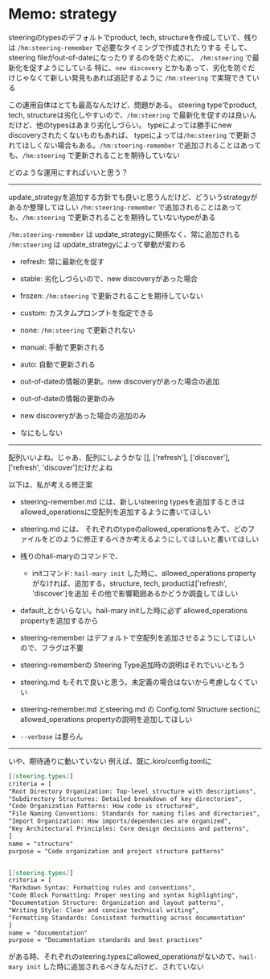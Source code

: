 # Memo: strategy

steeringのtypesのデフォルトでproduct, tech, structureを作成していて、残りは `/hm:steering-remember` で必要なタイミングで作成されたりする
そして、steering fileがout-of-dateになったりするのを防ぐために、 `/hm:steering` で最新化を促すようにしている
特に、`new discovery` とかもあって、劣化を防ぐだけじゃなくて新しい発見もあれば追記するように `/hm:steering` で実現できている

この運用自体はとても最高なんだけど、問題がある。
steering typeでproduct, tech, structureは劣化しやすいので、`/hm:steering` で最新化を促すのは良いんだけど、他のtypesはあまり劣化しづらい。
typeによっては勝手にnew discoveryされたくないものもあれば、
typeによっては`/hm:steering` で更新されてほしくない場合もある。`/hm:steering-remember` で追加されることはあっても、`/hm:steering` で更新されることを期待していない

どのような運用にすればいいと思う？

---

update_strategyを追加する方針でも良いと思うんだけど、どういうstrategyがあるか整理してほしい
`/hm:steering-remember` で追加されることはあっても、`/hm:steering` で更新されることを期待していないtypeがある

`/hm:steering-remember` は update_strategyに関係なく、常に追加される
`/hm:steering` は update_strategyによって挙動が変わる
  - refresh: 常に最新化を促す
  - stable: 劣化しづらいので、new discoveryがあった場合
  - frozen: `/hm:steering` で更新されることを期待していない
  - custom: カスタムプロンプトを指定できる
  - none: `/hm:steering` で更新されない
  - manual: 手動で更新される
  - auto: 自動で更新される

- out-of-dateの情報の更新。new discoveryがあった場合の追加
- out-of-dateの情報の更新のみ
- new discoveryがあった場合の追加のみ
- なにもしない

---

配列いいよね。じゃあ、配列にしようかな
[], ['refresh'], ['discover'], ['refresh', 'discover']だけだよね

以下は、私が考える修正案
- steering-remember.md には、新しいsteering typesを追加するときはallowed_operationsに空配列を追加するように書いてほしい
- steering.md には、 それぞれのtypeのallowed_operationsをみて、どのファイルをどのように修正するべきか考えるようにしてほしいと書いてほしい
- 残りのhail-maryのコマンドで、
  - initコマンド: `hail-mary init` した時に、allowed_operations propertyがなければ、追加する。structure, tech, productは['refresh', 'discover']を追加
その他で影響範囲あるかどうか調査してほしい

- default_とかいらない。hail-mary initした時に必ず allowed_operations propertyを追加するから
- steering-remember はデフォルトで空配列を追加させるようにしてほしいので、フラグは不要
- steering-rememberの Steering Type追加時の説明はそれでいいともう
- steering.md もそれで良いと思う。未定義の場合はないから考慮しなくていい
- steering-remember.md とsteering.md の Config.toml Structure sectionに allowed_operations propertyの説明を追加してほしい
- `--verbose` は要らん

---

いや、期待通りに動いていない
例えば、既に.kiro/config.tomlに

```markdown
[[steering.types]]
criteria = [
"Root Directory Organization: Top-level structure with descriptions",
"Subdirectory Structures: Detailed breakdown of key directories",
"Code Organization Patterns: How code is structured",
"File Naming Conventions: Standards for naming files and directories",
"Import Organization: How imports/dependencies are organized",
"Key Architectural Principles: Core design decisions and patterns",
]
name = "structure"
purpose = "Code organization and project structure patterns"


[[steering.types]]
criteria = [
"Markdown Syntax: Formatting rules and conventions",
"Code Block Formatting: Proper nesting and syntax highlighting",
"Documentation Structure: Organization and layout patterns",
"Writing Style: Clear and concise technical writing",
"Formatting Standards: Consistent formatting across documentation"
]
name = "documentation"
purpose = "Documentation standards and best practices"
```

がある時、それぞれのsteering.typesにallowed_operationsがないので、`hail-mary init` した時に追加されるべきなんだけど、されていない